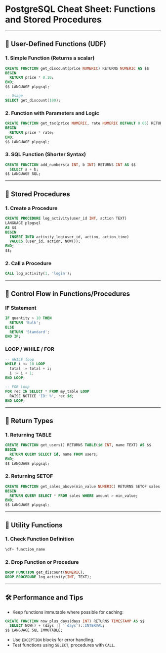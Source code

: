 
# PostgreSQL Cheat Sheet: Functions and Stored Procedures

---

## 📘 User-Defined Functions (UDF)

### 1. Simple Function (Returns a scalar)
```sql
CREATE FUNCTION get_discount(price NUMERIC) RETURNS NUMERIC AS $$
BEGIN
  RETURN price * 0.10;
END;
$$ LANGUAGE plpgsql;

-- Usage
SELECT get_discount(100);
```

### 2. Function with Parameters and Logic
```sql
CREATE FUNCTION get_tax(price NUMERIC, rate NUMERIC DEFAULT 0.05) RETURNS NUMERIC AS $$
BEGIN
  RETURN price * rate;
END;
$$ LANGUAGE plpgsql;
```

### 3. SQL Function (Shorter Syntax)
```sql
CREATE FUNCTION add_numbers(a INT, b INT) RETURNS INT AS $$
  SELECT a + b;
$$ LANGUAGE SQL;
```

---

## 🔄 Stored Procedures

### 1. Create a Procedure
```sql
CREATE PROCEDURE log_activity(user_id INT, action TEXT)
LANGUAGE plpgsql
AS $$
BEGIN
  INSERT INTO activity_log(user_id, action, action_time)
  VALUES (user_id, action, NOW());
END;
$$;
```

### 2. Call a Procedure
```sql
CALL log_activity(1, 'login');
```

---

## 🔁 Control Flow in Functions/Procedures

### IF Statement
```sql
IF quantity > 10 THEN
  RETURN 'Bulk';
ELSE
  RETURN 'Standard';
END IF;
```

### LOOP / WHILE / FOR
```sql
-- WHILE loop
WHILE i <= 10 LOOP
  total := total + i;
  i := i + 1;
END LOOP;

-- FOR loop
FOR rec IN SELECT * FROM my_table LOOP
  RAISE NOTICE 'ID: %', rec.id;
END LOOP;
```

---

## 🧪 Return Types

### 1. Returning TABLE
```sql
CREATE FUNCTION get_users() RETURNS TABLE(id INT, name TEXT) AS $$
BEGIN
  RETURN QUERY SELECT id, name FROM users;
END;
$$ LANGUAGE plpgsql;
```

### 2. Returning SETOF
```sql
CREATE FUNCTION get_sales_above(min_value NUMERIC) RETURNS SETOF sales AS $$
BEGIN
  RETURN QUERY SELECT * FROM sales WHERE amount > min_value;
END;
$$ LANGUAGE plpgsql;
```

---

## 🧰 Utility Functions

### 1. Check Function Definition
```sql
\df+ function_name
```

### 2. Drop Function or Procedure
```sql
DROP FUNCTION get_discount(NUMERIC);
DROP PROCEDURE log_activity(INT, TEXT);
```

---

## 🛠 Performance and Tips
- Keep functions immutable where possible for caching:
```sql
CREATE FUNCTION now_plus_days(days INT) RETURNS TIMESTAMP AS $$
  SELECT NOW() + (days || ' days')::INTERVAL;
$$ LANGUAGE SQL IMMUTABLE;
```
- Use `EXCEPTION` blocks for error handling.
- Test functions using `SELECT`, procedures with `CALL`.

